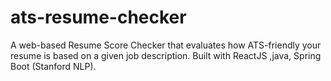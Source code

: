 # ats-resume-checker
A web-based Resume Score Checker that evaluates how ATS-friendly your resume is based on a given job description. Built with ReactJS ,java, Spring Boot (Stanford NLP).
